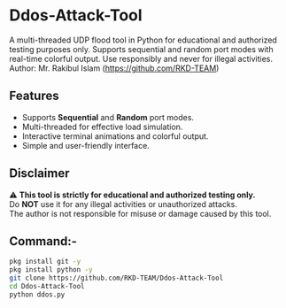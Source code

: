 # Ddos-Attack-Tool
A multi-threaded UDP flood tool in Python for educational and authorized testing purposes only. Supports sequential and random port modes with real-time colorful output. Use responsibly and never for illegal activities. Author: Mr. Rakibul Islam (https://github.com/RKD-TEAM)

## Features

- Supports **Sequential** and **Random** port modes.
- Multi-threaded for effective load simulation.
- Interactive terminal animations and colorful output.
- Simple and user-friendly interface.

## Disclaimer

⚠️ **This tool is strictly for educational and authorized testing only.**  
Do **NOT** use it for any illegal activities or unauthorized attacks.  
The author is not responsible for misuse or damage caused by this tool.

## Command:-
```bash 
pkg install git -y
pkg install python -y 
git clone https://github.com/RKD-TEAM/Ddos-Attack-Tool 
cd Ddos-Attack-Tool
python ddos.py
